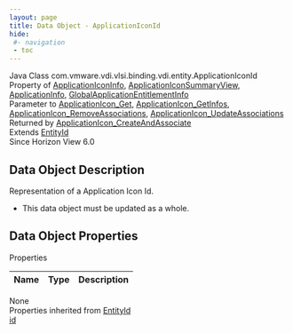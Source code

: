 ```yaml
---
layout: page
title: Data Object - ApplicationIconId
hide:
 #- navigation
 - toc
---
```


  
  
  



Java Class
    com.vmware.vdi.vlsi.binding.vdi.entity.ApplicationIconId  
Property of
     [ApplicationIconInfo](vdi.resources.ApplicationIcon.ApplicationIconInfo.md#field_detail), [ApplicationIconSummaryView](vdi.resources.ApplicationIcon.ApplicationIconSummaryView.md#field_detail), [ApplicationInfo](vdi.resources.Application.ApplicationInfo.md#field_detail), [GlobalApplicationEntitlementInfo](vdi.federation.GlobalApplicationEntitlement.GlobalApplicationEntitlementInfo.md#field_detail)  
Parameter to
     [ApplicationIcon_Get](vdi.resources.ApplicationIcon.md#get), [ApplicationIcon_GetInfos](vdi.resources.ApplicationIcon.md#getInfos), [ApplicationIcon_RemoveAssociations](vdi.resources.ApplicationIcon.md#removeAssociations), [ApplicationIcon_UpdateAssociations](vdi.resources.ApplicationIcon.md#updateAssociations)  
Returned by
     [ApplicationIcon_CreateAndAssociate](vdi.resources.ApplicationIcon.md#createAndAssociate)  
Extends
     [EntityId](vdi.EntityId.md)  
Since 
    Horizon View 6.0

## Data Object Description 

Representation of a Application Icon Id. 

  * This data object must be updated as a whole.



## Data Object Properties

Properties

Name |  Type |  Description   
---|---|---  
None  
Properties inherited from [EntityId](vdi.EntityId.md)  
[id](vdi.EntityId.md#id)  
  
  
  
  
  

